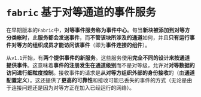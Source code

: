 # `fabric` 基于对等通道的事件服务

在早期版本的`Fabric`中，**对等事件服务称为事件中心**。每当**新块被添加到对等方分类帐时**，此**服务都会发送事件**，而**不管该块所涉及的通道**如何，并且**只有运行事件对等方的组织成员才能访问该事件**（即为**事件连接的组件**）。

从`v1.1`开始，有**两个提供事件的新服务**。这些服务使用**完全不同的设计来按通道提供事件**。这意味着**事件的注册发生在通道级别**而不是对等级，允许对**对等数据的访问进行细粒度控制**。接收事件的请求是**从对等方组织外部的身份接收**的（由**通道配置定义**）。这还提供了**更高的可靠性**和接收可能已丢失的事件的方式（无论是由于连接问题还是因为对等方正在加入已经运行的网络）。





